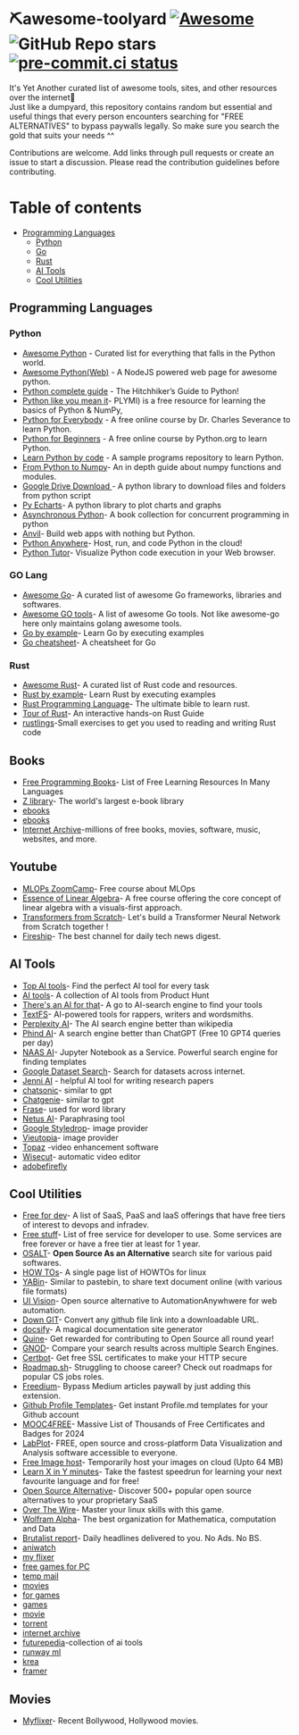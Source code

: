 # ⛏awesome-toolyard [![Awesome](https://awesome.re/badge.svg)](https://awesome.re) ![GitHub Repo stars](https://img.shields.io/github/stars/p1utoze/awesome-toolyard?style=social) [![pre-commit.ci status](https://results.pre-commit.ci/badge/github/p1utoze/awesome-toolyard/main.svg)](https://results.pre-commit.ci/latest/github/p1utoze/awesome-toolyard/main)


It's Yet Another curated list of awesome tools, sites, and other resources over the internet🗿<br>
Just like a dumpyard, this repository contains random but essential and useful things that every person encounters searching for "FREE ALTERNATIVES" to bypass paywalls legally. So make sure you search the gold that suits your needs ^^

Contributions are welcome. Add links through pull requests or create an issue to start a discussion. Please read the contribution guidelines before contributing.

# Table of contents
- [Programming Languages](#programming-languages)
  - [Python](#python)
  - [Go](#go-lang)
  - [Rust](#rust)
  - [AI Tools](#ai-tools)
  - [Cool Utilities](#cool-utilities)


## Programming Languages
### Python
- [Awesome Python](https://github.com/vinta/awesome-python) - Curated list for everything that falls in the Python world.
- [Awesome Python(Web)](https://awesomepython.org/) - A NodeJS powered web page for awesome python.
- [Python complete guide](https://docs.python-guide.org/#) - The Hitchhiker’s Guide to Python!
- [Python like you mean it](https://www.pythonlikeyoumeanit.com/)- PLYMI) is a free resource for learning the basics of Python & NumPy,
- [Python for Everybody](https://www.py4e.com/) - A free online course by Dr. Charles Severance to learn Python.
- [Python for Beginners](https://www.python.org/about/gettingstarted/) - A free online course by Python.org to learn Python.
- [Learn Python by code](https://github.com/codebasics/py) - A sample programs repository to learn Python.
- [From Python to Numpy](https://www.labri.fr/perso/nrougier/from-python-to-numpy/)- An in depth guide about numpy functions and modules.
- [Google Drive Download ](https://pypi.org/project/gdown/)- A python library to download files and folders from python script
- [Py Echarts](https://pyecharts.org/#/)- A python library to plot charts and graphs
- [Asynchronous Python](https://superfastpython.com/python-concurrency-books/)- A book collection for concurrent programming in python
- [Anvil](https://anvil.works/)- Build web apps with nothing but Python.
- [Python Anywhere](https://www.pythonanywhere.com/)- Host, run, and code Python in the cloud!
- [Python Tutor](http://pythontutor.com/)- Visualize Python code execution in your Web browser.


### GO Lang
- [Awesome Go](https://awesome-go.com/)- A curated list of awesome Go frameworks, libraries and softwares.
- [Awesome GO tools](https://github.com/gobuild/awesome-go-tools)- A list of awesome Go tools. Not like awesome-go here only maintains golang awesome tools.
- [Go by example](https://gobyexample.com/)- Learn Go by executing examples
- [Go cheatsheet](https://devhints.io/go)- A cheatsheet for Go



### Rust
- [Awesome Rust](https://github.com/rust-unofficial/awesome-rust)- A curated list of Rust code and resources.
- [Rust by example](https://doc.rust-lang.org/rust-by-example/)- Learn Rust by executing examples
- [Rust Programming Language](https://doc.rust-lang.org/book/)- The ultimate bible to learn rust.
- [Tour of Rust](https://tourofrust.com/)- An interactive hands-on Rust Guide
- [rustlings](https://github.com/rust-lang/rustlings)-Small exercises to get you used to reading and writing Rust code
## Books
- [Free Programming Books](https://github.com/EbookFoundation/free-programming-books)- List of Free Learning Resources In Many Languages
- [Z library](https://z-lib.io/)- The world's largest e-book library
- [ ebooks](https://manybooks.net/)
- [ ebooks](https://www.planetebook.com/ebooks/)
- [Internet Archive](https://archive.org/)-millions of free books, movies, software, music, websites, and more.

## Youtube
- [MLOPs ZoomCamp](https://youtube.com/playlist?list=PL3MmuxUbc_hIUISrluw_A7wDSmfOhErJK&si=tMmMOAHnkdr81EH1)- Free course about MLOps
- [Essence of Linear Algebra](https://youtube.com/playlist?list=PLZHQObOWTQDPD3MizzM2xVFitgF8hE_ab&si=qS-fKJgGwGkT96a0)- A free course offering the core concept of linear algebra with a visuals-first approach.
- [Transformers from Scratch](https://youtube.com/playlist?list=PLTl9hO2Oobd97qfWC40gOSU8C0iu0m2l4&si=c7hBFLBQjCBb44Xj)- Let's build a Transformer Neural Network from Scratch together !
- [Fireship](https://www.youtube.com/@Fireship/videos)- The best channel for daily tech news digest.

## AI Tools
- [Top AI tools](https://topai.tools/)- Find the perfect AI tool for every task
- [AI tools](https://www.producthunt.com/e/ai-tools)- A collection of AI tools from Product Hunt
- [There's an AI for that](https://theresanaiforthat.com/)- A go to AI-search engine to find your tools
- [TextFS](https://textfx.withgoogle.com/)- AI-powered tools for rappers, writers and wordsmiths.
- [Perplexity AI](https://www.perplexity.ai/)- The AI search engine better than wikipedia
- [Phind AI](https://www.phind.com/)- A search engine better than ChatGPT (Free 10 GPT4 queries per day)
- [NAAS AI](https://naas.ai/)- Jupyter Notebook as a Service. Powerful search engine for finding templates
- [Google Dataset Search](https://datasetsearch.research.google.com/)- Search for datasets across internet.
- [Jenni AI](https://jenni.ai/) - helpful AI tool for writing research papers
- [chatsonic](https://writesonic.com/chat)- similar to gpt
- [Chatgenie](https://chatgenie.app/)- similar to gpt
- [Frase](https://www.frase.io/)- used for word library
- [Netus AI](https://netus.ai/)- Paraphrasing tool
- [Google Styledrop](https://styledrop.github.io/)- image provider
- [Vieutopia](https://www.vieutopia.com/)- image provider
- [Topaz](https://www.topazlabs.com/) -video enhancement software
- [Wisecut](https://www.topazlabs.com/)-  automatic video editor
- [adobefirefly](https://firefly.adobe.com/?ff_channel=adobe_com&ff_campaign=ffly_homepage&ff_source=firefly_seo)

## Cool Utilities
- [Free for dev](https://free-for.dev/#/)- A list of SaaS, PaaS and IaaS offerings that have free tiers of interest to devops and infradev.
- [Free stuff](https://freestuff.dev/)- List of free service for developer to use. Some services are free forever or have a free tier at least for 1 year.
- [OSALT](https://www.osalt.com/)- **Open Source As an Alternative** search site for various paid softwares.
- [HOW TOs](https://tldp.org/HOWTO/HOWTO-INDEX/howtos.html)- A single page list of HOWTOs for linux
- [YABin](https://bin.sohamsen.me/)- Similar to pastebin, to share text document online (with various file formats)
- [UI Vision](https://ui.vision/)- Open source alternative to AutomationAnywhwere for web automation.
- [Down GIT](https://minhaskamal.github.io/DownGit/#/home)- Convert any github file link into a downloadable URL.
- [docsify](https://docsify.js.org/#/?id=docsify)- A magical documentation site generator
- [Quine](https://quine.sh/)- Get rewarded for contributing to Open Source all round year!
- [GNOD](https://www.gnod.com/)- Compare your search results across multiple Search Engines.
- [Certbot](https://certbot.eff.org/)- Get free SSL certificates to make your HTTP secure
- [Roadmap.sh](https://roadmap.sh/)- Struggling to choose career? Check out roadmaps for popular CS jobs roles.
- [Freedium](https://freedium.cfd/)- Bypass Medium articles paywall by just adding this extension.
- [Github Profile Templates](https://zzetao.github.io/awesome-github-profile/)- Get instant Profile.md templates for your Github account
- [MOOC4FREE](https://www.classcentral.com/report/free-certificates/)- Massive List of Thousands of Free Certificates and Badges for 2024
- [LabPlot](https://labplot.kde.org/)- FREE, open source and cross-platform Data Visualization and Analysis software accessible to everyone.
- [Free Image host](https://freeimage.host/)- Temporarily host your images on cloud (Upto 64 MB)
- [Learn X in Y minutes](https://learnxinyminutes.com/)- Take the fastest speedrun for learning your next favourite language and for free!
- [Open Source Alternative](https://www.opensourcealternative.to/)- Discover 500+ popular open source alternatives to your proprietary SaaS
- [Over The Wire](https://overthewire.org/wargames/bandit/bandit0.html)- Master your linux skills with this game.
- [Wolfram Alpha](https://www.wolframalpha.com/)- The best organization for Mathematica, computation and Data
- [Brutalist report](https://brutalist.report/)- Daily headlines delivered to you. No Ads. No BS.
- [aniwatch](https://aniwatch.to/)
- [my flixer](https://myflixerx.to/home)
- [ free games for PC ](https://steamunlocked.net/)
- [temp mail](https://temp-mail.org/en/)
- [movies](https://mkvcinemas.foo/)
- [for games](https://www.unlockedgames.net/)
- [games](https://repack-games.com/)
- [movie](https://ww7.5movierulz.pet/)
- [torrent](https://www.13377x.tw/)
- [internet archive](https://archive.org/)
- [futurepedia](https://search.brave.com/search?q=futurepedia&source=desktop)-collection of ai tools
- [runway ml](https://runwayml.com/)
- [krea](https://www.krea.ai/apps/image/realtime)
- [framer](https://www.framer.com/)

## Movies
- [Myflixer](https://myflixerz.nl/)- Recent Bollywood, Hollywood movies.
